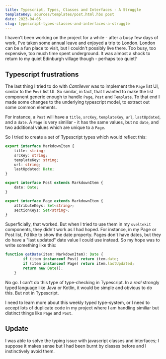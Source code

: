```yaml
---
title: Typescript, Types, Classes and Interfaces - A Struggle
templateKey: sources/templates/post.html.hbs post
date: 2023-04-05
slug: typescript-types-classes-and-interfaces-a-struggle
---
```

I haven't been working on the project for a while - after a busy few days of work, I've taken some annual leave and enjoyed a trip to London. London can be a fun place to visit, but I couldn't possibly live there. Too busy, too expensive, too much time spent underground. It was almost a shock to return to my quiet Edinburgh village though - perhaps too quiet?

## Typescript frustrations

The last thing I tried to do with _Cantilever_ was to implement the `Page` list UI, similar to the `Post` list UI. So similar, in fact, that I wanted to make the list component generic enough to handle `Page`, `Post` and `Template`. To that end I made some changes to the underlying typescript model, to extract out some common elements.

For instance, a `Post` will have a `title`, `srcKey`, `templateKey`, `url`, `lastUpdated`, and a `date`. A `Page` is very similiar - it has the same values, but no `date`, and two additional values which are unique to a `Page`.

So I tried to create a set of Typescript types which would reflect this:

```typescript
export interface MarkdownItem {
	title: string;
	srcKey: string;
	templateKey: string;
	url: string;
	lastUpdated: Date;
}

export interface Post extends MarkdownItem {
	date: Date;
}

export interface Page extends MarkdownItem {
	attributeKeys: Set<string>;
	sectionKeys: Set<string>;
}
```

Superficially, that worked. But when I tried to use them in my `sveltekit` components, they didn't work as I had hoped. For instance, in my Page or Post list, I'd like to show the date property. Pages don't have dates, but they do have a "last updated" date value I could use instead. So my hope was to write something like this:

```typescript
function getDate(item: MarkdownItem): Date {
		if (item instanceof Post) return item.date;
		if (item instanceof Page) return item.lastUpdated;
		return new Date();
	}
```

No go. I can't do this type of type-checking in Typescript. In a _real_ strongly typed language like Java or Kotlin, it would be simple and obvious to do this. But not in Typescript.

I need to learn more about this weekly typed type-system, or I need to accept lots of duplicate code in my project where I am handling similiar but distinct things like `Page` and `Post`.

## Update

I was able to solve the typing issue with javascript classes and interfaces; I suppose it makes sense but I had been burnt by classes before and I instinctively avoid them.
